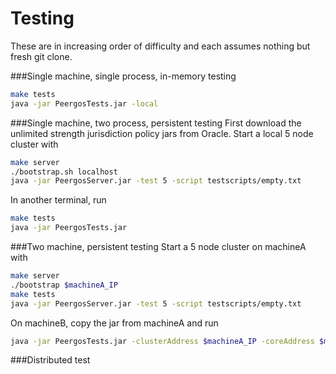 Testing
================

These are in increasing order of difficulty and each assumes nothing but fresh git clone.

###Single machine, single process, in-memory testing
```bash
make tests
java -jar PeergosTests.jar -local
```

###Single machine, two process, persistent testing
First download the unlimited strength jurisdiction policy jars from Oracle.
Start a local 5 node cluster with
```bash
make server
./bootstrap.sh localhost
java -jar PeergosServer.jar -test 5 -script testscripts/empty.txt
```

In another terminal, run
```bash
make tests
java -jar PeergosTests.jar
```

###Two machine, persistent testing
Start a 5 node cluster on machineA with
```bash
make server
./bootstrap $machineA_IP
make tests
java -jar PeergosServer.jar -test 5 -script testscripts/empty.txt
```

On machineB, copy the jar from machineA and run
```bash
java -jar PeergosTests.jar -clusterAddress $machineA_IP -coreAddress $machineA_IP
```

###Distributed test


